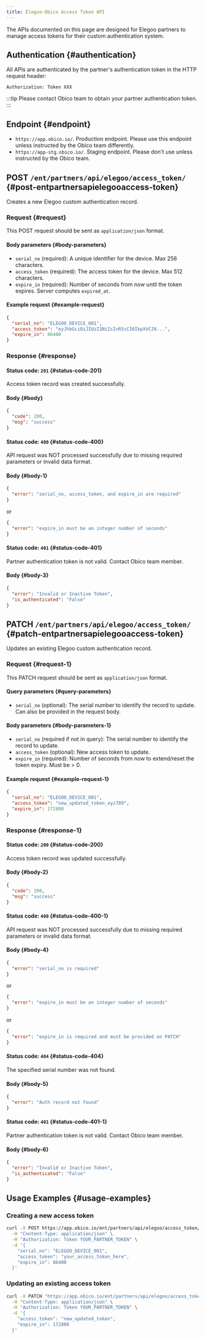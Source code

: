 ```yaml
---
title: Elegoo-Obico Access Token API
---
```


The APIs documented on this page are designed for Elegoo partners to manage access tokens for their custom authentication system.

## Authentication {#authentication}

All APIs are authenticated by the partner's authentication token in the HTTP request header:

`Authorization: Token XXX`

:::tip
Please contact Obico team to obtain your partner authentication token.
:::

## Endpoint {#endpoint}

- `https://app.obico.io/`. Production endpoint. Please use this endpoint unless instructed by the Obico team differently.
- `https://app-stg.obico.io/`. Staging endpoint. Please don't use unless instructed by the Obico team.

## POST `/ent/partners/api/elegoo/access_token/` {#post-entpartnersapielegooaccess-token}

Creates a new Elegoo custom authentication record.

### Request {#request}

This POST request should be sent as `application/json` format.

#### Body parameters {#body-parameters}

- `serial_no` (required): A unique identifier for the device. Max 256 characters.
- `access_token` (required): The access token for the device. Max 512 characters.
- `expire_in` (required): Number of seconds from now until the token expires. Server computes `expired_at`.

#### Example request {#example-request}

```json
{
  "serial_no": "ELEGOO_DEVICE_001",
  "access_token": "eyJhbGciOiJIUzI1NiIsInR5cCI6IkpXVCJ9...",
  "expire_in": 86400
}
```

### Response {#response}

#### Status code: `201` {#status-code-201}

Access token record was created successfully.

#### Body {#body}

```json
{
  "code": 200,
  "msg": "success"
}
```

#### Status code: `400` {#status-code-400}

API request was NOT processed successfully due to missing required parameters or invalid data format.

#### Body {#body-1}

```json
{
  "error": "serial_no, access_token, and expire_in are required"
}
```

or

```json
{
  "error": "expire_in must be an integer number of seconds"
}
```

#### Status code: `401` {#status-code-401}

Partner authentication token is not valid. Contact Obico team member.

#### Body {#body-3}

```json
{
  "error": "Invalid or Inactive Token",
  "is_authenticated": "False"
}
```

## PATCH `/ent/partners/api/elegoo/access_token/` {#patch-entpartnersapielegooaccess-token}

Updates an existing Elegoo custom authentication record.

### Request {#request-1}

This PATCH request should be sent as `application/json` format.

#### Query parameters {#query-parameters}

- `serial_no` (optional): The serial number to identify the record to update. Can also be provided in the request body.

#### Body parameters {#body-parameters-1}

- `serial_no` (required if not in query): The serial number to identify the record to update.
- `access_token` (optional): New access token to update.
- `expire_in` (required): Number of seconds from now to extend/reset the token expiry. Must be > 0.

#### Example request {#example-request-1}

```json
{
  "serial_no": "ELEGOO_DEVICE_001",
  "access_token": "new_updated_token_xyz789",
  "expire_in": 172800
}
```

### Response {#response-1}

#### Status code: `200` {#status-code-200}

Access token record was updated successfully.

#### Body {#body-2}

```json
{
  "code": 200,
  "msg": "success"
}
```

#### Status code: `400` {#status-code-400-1}

API request was NOT processed successfully due to missing required parameters or invalid data format.

#### Body {#body-4}

```json
{
  "error": "serial_no is required"
}
```

or

```json
{
  "error": "expire_in must be an integer number of seconds"
}
```

or

```json
{
  "error": "expire_in is required and must be provided on PATCH"
}
```

#### Status code: `404` {#status-code-404}

The specified serial number was not found.

#### Body {#body-5}

```json
{
  "error": "Auth record not found"
}
```

#### Status code: `401` {#status-code-401-1}

Partner authentication token is not valid. Contact Obico team member.

#### Body {#body-6}

```json
{
  "error": "Invalid or Inactive Token",
  "is_authenticated": "False"
}
```

## Usage Examples {#usage-examples}

### Creating a new access token

```bash
curl -X POST https://app.obico.io/ent/partners/api/elegoo/access_token/ \
  -H "Content-Type: application/json" \
  -H "Authorization: Token YOUR_PARTNER_TOKEN" \
  -d '{
    "serial_no": "ELEGOO_DEVICE_001",
    "access_token": "your_access_token_here",
    "expire_in": 86400
  }'
```

### Updating an existing access token

```bash
curl -X PATCH "https://app.obico.io/ent/partners/api/elegoo/access_token/?serial_no=ELEGOO_DEVICE_001" \
  -H "Content-Type: application/json" \
  -H "Authorization: Token YOUR_PARTNER_TOKEN" \
  -d '{
    "access_token": "new_updated_token",
    "expire_in": 172800
  }'
```

